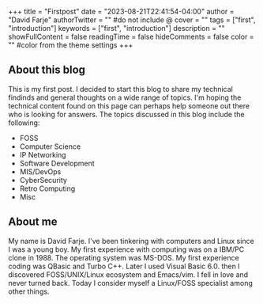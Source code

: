 +++
title = "Firstpost"
date = "2023-08-21T22:41:54-04:00"
author = "David Farje"
authorTwitter = "" #do not include @
cover = ""
tags = ["first", "introduction"]
keywords = ["first", "introduction"]
description = ""
showFullContent = false
readingTime = false
hideComments = false
color = "" #color from the theme settings
+++

## About this blog
This is my first post.  I decided to start this blog to share my technical findinds and general thoughts on a wide range of topics. I'm hoping the technical content found on this page can perhaps help someone out there who is looking for answers. The topics discussed in this blog include the following:

- FOSS 
- Computer Science
- IP Networking
- Software Development
- MIS/DevOps
- CyberSecurity
- Retro Computing
- Misc

## About me
My name is David Farje. I've been tinkering with computers and Linux since I was a young boy. My first experience with computing was on a IBM/PC clone in 1988.  The operating system was MS-DOS.  My first experience coding was QBasic and Turbo C++.  Later I used Visual Basic 6.0.  then I discovered FOSS/UNIX/Linux ecosystem and Emacs/vim.  I fell in love and never turned back.  Today I consider myself a Linux/FOSS specialist among other things.

